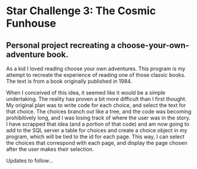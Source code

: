 # **Star Challenge 3: The Cosmic Funhouse**

## Personal project recreating a choose-your-own-adventure book.

As a kid I loved reading choose your own adventures.  This program is my attempt to recreate the experience of reading one of those classic books.  The text is from a book originally published in 1984.  

When I conceived of this idea, it seemed like it would be a simple undertaking.  The reality has proven a bit more difficult than I first thought.  My original plan was to write code for each choice, and select the text for that choice.  The choices branch out like a tree, and the code was becoming prohibitively long, and I was losing track of where the user was in the story. I have scrapped that idea (and a portion of that code) and am now going to add to the SQL server a table for choices and create a choice object in my program, which will be tied to the id for each page.  This way, I can select the choices that correspond with each page, and display the page chosen after the user makes their selection.

Updates to follow...
